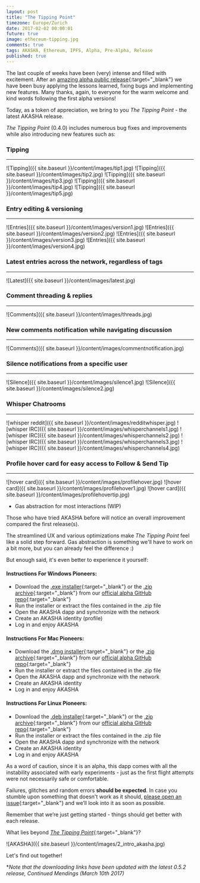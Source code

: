 ```yaml
---
layout: post
title: "The Tipping Point"
timezone: Europe/Zurich
date: 2017-02-02 00:00:01
future: true
image: ethereum-tipping.jpg
comments: true
tags: AKASHA, Ethereum, IPFS, Alpha, Pre-Alpha, Release
published: true
---
```



The last couple of weeks have been (very) intense and filled with excitement. After an [amazing alpha public release](http://blog.akasha.world/2017/01/16/into-the-ether/){:target="_blank"} we have been busy applying the lessons learned, fixing bugs and implementing new features. Many thanks, again, to everyone for the warm welcome and kind words following the first alpha versions!

Today, as a token of appreciation, we bring to you *The Tipping Point* - the latest AKASHA release. 

*The Tipping Point* (0.4.0) includes numerous bug fixes and improvements while also introducing new features such as:

### Tipping

------

![Tipping]({{ site.baseurl }}/content/images/tip1.jpg)
![Tipping]({{ site.baseurl }}/content/images/tip2.jpg)
![Tipping]({{ site.baseurl }}/content/images/tip3.jpg)
![Tipping]({{ site.baseurl }}/content/images/tip4.jpg)
![Tipping]({{ site.baseurl }}/content/images/tip5.jpg)


### Entry editing & versioning

------

![Entries]({{ site.baseurl }}/content/images/version1.jpg)
![Entries]({{ site.baseurl }}/content/images/version2.jpg)
![Entries]({{ site.baseurl }}/content/images/version3.jpg)
![Entries]({{ site.baseurl }}/content/images/version4.jpg)


### Latest entries across the network, regardless of tags

------

![Latest]({{ site.baseurl }}/content/images/latest.jpg)


### Comment threading & replies 

------

![Comments]({{ site.baseurl }}/content/images/threads.jpg)


### New comments notification while navigating discussion 

------

![Comments]({{ site.baseurl }}/content/images/commentnotification.jpg)


### Silence notifications from a specific user

------

![Silence]({{ site.baseurl }}/content/images/silence1.jpg)
![Silence]({{ site.baseurl }}/content/images/silence2.jpg)


### Whisper Chatrooms

------

![whisper reddit]({{ site.baseurl }}/content/images/redditwhisper.jpg)
![whisper IRC]({{ site.baseurl }}/content/images/whisperchannels1.jpg)
![whisper IRC]({{ site.baseurl }}/content/images/whisperchannels2.jpg)
![whisper IRC]({{ site.baseurl }}/content/images/whisperchannels3.jpg)
![whisper IRC]({{ site.baseurl }}/content/images/whisperchannels4.jpg)


### Profile hover card for easy access to Follow & Send Tip

------

![hover card]({{ site.baseurl }}/content/images/profilehover.jpg)
![hover card]({{ site.baseurl }}/content/images/profilehover1.jpg)
![hover card]({{ site.baseurl }}/content/images/profilehovertip.jpg)

* Gas abstraction for most interactions (WIP)

Those who have tried AKASHA before  will notice an overall improvement compared the first release(s). 

The streamlined UX and various optimizations make *The Tipping Point* feel like a solid step forward. Gas abstraction is something we'll have to work on a bit more, but you can already feel the difference :) 

But enough said, it's even better to experience it yourself:

#### Instructions For Windows Pioneers:

* Download the [.exe installer](https://github.com/AkashaProject/Alpha/releases/download/0.5.2/AKASHA-win-x64-0.5.2.exe){:target="_blank"} or the [.zip archive](https://github.com/AkashaProject/Alpha/releases/download/0.5.2/AKASHA-win-x64-0.5.2.zip){:target="_blank"} from our [official alpha GitHub repo](https://github.com/AkashaProject/Alpha/releases/tag/0.5.2){:target="_blank"}
*	Run the installer or extract the files contained in the .zip file
*	Open the AKASHA dapp and synchronize with the network
*	Create an AKASHA identity (profile)
*	Log in and enjoy AKASHA

#### Instructions For Mac Pioneers:

*	Download the [.dmg installer](https://github.com/AkashaProject/Alpha/releases/download/0.5.2/AKASHA-macosx-0.5.2.dmg){:target="_blank"} or the [.zip archive](https://github.com/AkashaProject/Alpha/releases/download/0.5.2/AKASHA-macosx-0.5.2.zip){:target="_blank"} from our [official alpha GitHub repo](https://github.com/AkashaProject/Alpha/releases/tag/0.5.2){:target="_blank"}
*	Run the installer or extract the files contained in the .zip file
*	Open the AKASHA dapp and synchronize with the network
*	Create an AKASHA identity
*	Log in and enjoy AKASHA

#### Instructions For Linux Pioneers:

*	Download the [.deb installer](https://github.com/AkashaProject/Alpha/releases/download/0.5.2/AKASHA-linux-x64-0.5.2.deb){:target="_blank"} or the [.zip archive](https://github.com/AkashaProject/Alpha/releases/download/0.5.2/AKASHA-linux-x64-0.5.2.zip){:target="_blank"} from our [official alpha GitHub repo](https://github.com/AkashaProject/Alpha/releases/tag/0.5.2){:target="_blank"}
*	Run the installer or extract the files contained in the .zip file
*	Open the AKASHA dapp and synchronize with the network
*	Create an AKASHA identity
*	Log in and enjoy AKASHA


As a word of caution, since it is an alpha, this dapp comes with all the instability associated with early experiments - just as the first flight attempts were not necessarily safe or comfortable. 

Failures, glitches and random errors **should be expected**. In case you stumble upon something that doesn't work as it should, [please open an issue](https://github.com/AkashaProject/Alpha/issues/new){:target="_blank"} and we’ll look into it as soon as possible. 

Remember that we’re just getting started - things should get better with each release.

What lies beyond [*The Tipping Point*](https://github.com/AkashaProject/Alpha/releases/tag/0.4.0){:target="_blank"}? 

![AKASHA]({{ site.baseurl }}/content/images/2_intro_akasha.jpg)

Let's find out together!

**Note that the downloading links have been updated with the latest 0.5.2 release, Continued Mendings (March 10th 2017)*
